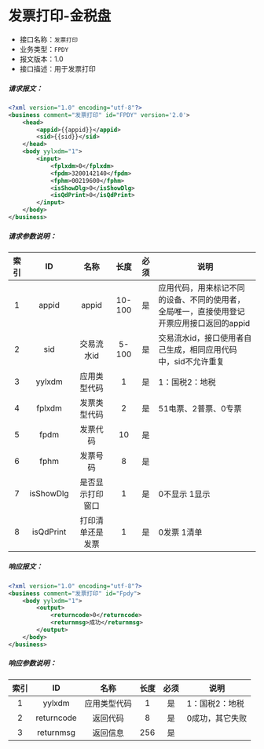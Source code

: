 # 发票打印-金税盘

- 接口名称：`发票打印`
- 业务类型：`FPDY`
- 报文版本：1.0
- 接口描述：用于发票打印

##### 请求报文：

```xml
<?xml version="1.0" encoding="utf-8"?>
<business comment="发票打印" id="FPDY" version='2.0'>
    <head>
        <appid>{{appid}}</appid>
        <sid>{{sid}}</sid>
    </head>
    <body yylxdm="1">
        <input>
            <fplxdm>0</fplxdm>
            <fpdm>3200142140</fpdm>
            <fphm>00219600</fphm>
            <isShowDlg>0</isShowDlg>
            <isQdPrint>0</isQdPrint>
        </input>
    </body>
</business>
```

##### 请求参数说明：

| 索引 |    ID     |       名称       |  长度  | 必须 | 说明                                                         |
| :--: | :-------: | :--------------: | :----: | :--: | ------------------------------------------------------------ |
|  1   |   appid   |      appid       | 10-100 |  是  | 应用代码，用来标记不同的设备、不同的使用者，全局唯一，直接使用登记开票应用接口返回的appid |
|  2   |    sid    |    交易流水id    | 5-100  |  是  | 交易流水id，接口使用者自己生成，相同应用代码中，sid不允许重复 |
|  3   |  yylxdm   |   应用类型代码   |   1    |  是  | 1：国税2：地税                                               |
|  4   |  fplxdm   |   发票类型代码   |   2    |  是  | 51电票、2普票、0专票                                         |
|  5   |   fpdm    |     发票代码     |   10   |  是  |                                                              |
|  6   |   fphm    |     发票号码     |   8    |  是  |                                                              |
|  7   | isShowDlg | 是否显示打印窗口 |   1    |  是  | 0不显示 1显示                                                |
|  8   | isQdPrint | 打印清单还是发票 |   1    |  是  | 0发票 1清单                                                  |

##### 响应报文：

```xml
<?xml version="1.0" encoding="utf-8"?>
<business comment="发票打印" id="Fpdy">
    <body yylxdm="1">
        <output>
            <returncode>0</returncode>
            <returnmsg>成功</returnmsg>
        </output>
    </body>
</business>
```

##### 响应参数说明：    

| 索引 |     ID     |     名称     | 长度 | 必须 | 说明            |
| :--: | :--------: | :----------: | :--: | :--: | --------------- |
|  1   |   yylxdm   | 应用类型代码 |  1   |  是  | 1：国税2：地税  |
|  2   | returncode |   返回代码   |  8   |  是  | 0成功，其它失败 |
|  3   | returnmsg  |   返回信息   | 256  |  是  |                 |